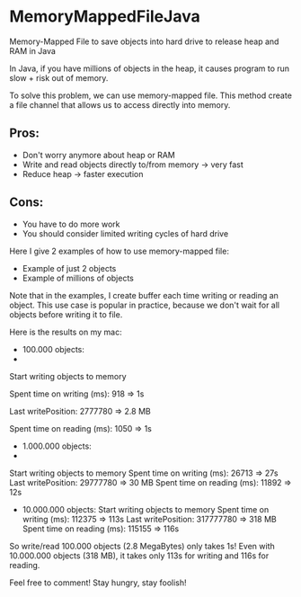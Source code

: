 # MemoryMappedFileJava
Memory-Mapped File to save objects into hard drive to release heap and RAM in Java

In Java, if you have millions of objects in the heap, it causes program to run slow + risk out of memory.

To solve this problem, we can use memory-mapped file. This method create a file channel that allows us to access directly into memory.

## Pros: 
- Don't worry anymore about heap or RAM
- Write and read objects directly to/from memory -> very fast
- Reduce heap -> faster execution

## Cons:
- You have to do more work
- You should consider limited writing cycles of hard drive

Here I give 2 examples of how to use memory-mapped file:
- Example of just 2 objects
- Example of millions of objects

Note that in the examples, I create buffer each time writing or reading an object. This use case is popular in practice, because we don't wait for all objects before writing it to file.

Here is the results on my mac:

- 100.000 objects:
- 
Start writing objects to memory

Spent time on writing (ms): 918  => 1s

Last writePosition: 2777780  => 2.8 MB

Spent time on reading (ms): 1050  => 1s


- 1.000.000 objects:
- 
Start writing objects to memory
Spent time on writing (ms): 26713  => 27s
Last writePosition: 29777780  => 30 MB
Spent time on reading (ms): 11892  => 12s

- 10.000.000 objects:
Start writing objects to memory
Spent time on writing (ms): 112375  => 113s
Last writePosition: 317777780  => 318 MB
Spent time on reading (ms): 115155  => 116s

So write/read 100.000 objects (2.8 MegaBytes) only takes 1s! Even with 10.000.000 objects (318 MB), it takes only 113s for writing and 116s for reading.

Feel free to comment! Stay hungry, stay foolish!
